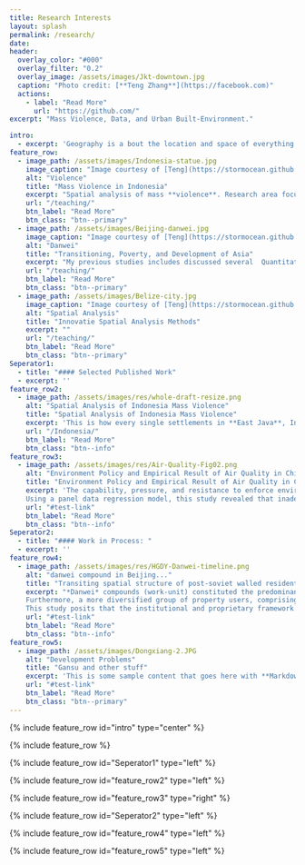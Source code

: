 ```yaml
---
title: Research Interests
layout: splash
permalink: /research/
date: 
header:
  overlay_color: "#000"
  overlay_filter: "0.2"
  overlay_image: /assets/images/Jkt-downtown.jpg
  caption: "Photo credit: [**Teng Zhang**](https://facebook.com)"
  actions:
    - label: "Read More"
      url: "https://github.com/"
excerpt: "Mass Violence, Data, and Urban Built-Environment."

intro: 
  - excerpt: 'Geography is a bout the location and space of everything on earth: '
feature_row:
  - image_path: /assets/images/Indonesia-statue.jpg
    image_caption: "Image courtesy of [Teng](https://stormocean.github.io/)"
    alt: "Violence"
    title: "Mass Violence in Indonesia"
    excerpt: "Spatial analysis of mass **violence**. Research area focuses on Indonesia."
    url: "/teaching/"
    btn_label: "Read More"
    btn_class: "btn--primary"
  - image_path: /assets/images/Beijing-danwei.jpg
    image_caption: "Image courtesy of [Teng](https://stormocean.github.io/)"
    alt: "Danwei"
    title: "Transitioning, Poverty, and Development of Asia"
    excerpt: "My previous studies includes discussed several  Quantitative urban policy study"
    url: "/teaching/"
    btn_label: "Read More"
    btn_class: "btn--primary"
  - image_path: /assets/images/Belize-city.jpg
    image_caption: "Image courtesy of [Teng](https://stormocean.github.io/)"
    alt: "Spatial Analysis"
    title: "Innovatie Spatial Analysis Methods"
    excerpt: ""
    url: "/teaching/"
    btn_label: "Read More"
    btn_class: "btn--primary"
Seperator1: 
  - title: "#### Selected Published Work"
  - excerpt: ''
feature_row2:
  - image_path: /assets/images/res/whole-draft-resize.png
    alt: "Spatial Analysis of Indonesia Mass Violence"
    title: "Spatial Analysis of Indonesia Mass Violence"
    excerpt: 'This is how every single settlements in **East Java**, Indonesia looks like in the 1950s'
    url: "/Indonesia/"
    btn_label: "Read More"
    btn_class: "btn--info"
feature_row3:
  - image_path: /assets/images/res/Air-Quality-Fig02.png
    alt: "Environment Policy and Empirical Result of Air Quality in China"
    title: "Environment Policy and Empirical Result of Air Quality in China"
    excerpt: 'The capability, pressure, and resistance to enforce environmental regulations would determine the result of air quality. This study investigated the air quality across 86 major Chinese cities and observed that between 2001 and 2011, air quality showed an overall improvement, although with substantial discrepancies across cities.
	Using a panel data regression model, this study revealed that inadequate capability and strong opposition towards enforcing stringent environmental regulations were pivotal factors contributing to environmental degradation in urban China. Moreover, the study concluded that social pressure had a negligible impact on improving urban air quality. The findings suggest that economic development and structural transformation have diminished the bargaining power of regulated actors in local economies with respect to the environment.'
    url: "#test-link"
    btn_label: "Read More"
    btn_class: "btn--info"
Seperator2: 
  - title: "#### Work in Process: "
  - excerpt: ''
feature_row4:
  - image_path: /assets/images/res/HGDY-Danwei-timeline.png
    alt: "danwei compound in Beijing..."
    title: "Transiting spatial structure of post-soviet walled residential compound"
    excerpt: "*Danwei* compounds (work-unit) constituted the predominant type of urban neighborhood. Subsequent to the economic reforms, the role of these compounds has experienced significant changes. This research undertakes an exploration of the conceptualization of property rights redistribution and spatial evolution in post-danwei compounds. As danwei compounds undergo transformation, property rights have come to be perceived with increasing prominence, particularly with regard to land parcels, amenities, and housing. 
	Furthermore, a more diversified group of property users, comprising both original residents and newcomers, are accorded a share of these property rights. The trend towards the private appropriation of all types of compound resources by these users has brought about the spatial evolution of the compound, characterized by the reuse of former amenities, fragmented spaces, porous boundaries, the evolution of street shops, and the encroachment of public space. 
	This study posits that the institutional and proprietary framework of post-danwei compounds is poorly defined and disorderly, leading to a weakened pattern of residual claims and the decline of these compounds. To address this issue, the study suggests the formulation of an updated contract pertaining to danwei compounds that can effectively regulate the behavior of property users."
    url: "#test-link"
    btn_label: "Read More"
    btn_class: "btn--info"
feature_row5:
  - image_path: /assets/images/Dongxiang-2.JPG
    alt: "Development Problems"
    title: "Gansu and other stuff"
    excerpt: 'This is some sample content that goes here with **Markdown** formatting. Centered with `type="center"`'
    url: "#test-link"
    btn_label: "Read More"
    btn_class: "btn--primary"
---
```

{% include feature_row id="intro" type="center" %}

{% include feature_row %}

{% include feature_row id="Seperator1" type="left" %}

{% include feature_row id="feature_row2" type="left" %}

{% include feature_row id="feature_row3" type="right" %}

{% include feature_row id="Seperator2" type="left" %}

{% include feature_row id="feature_row4" type="left" %}

{% include feature_row id="feature_row5" type="left" %}